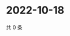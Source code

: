 # 2022-10-18

共 0 条

<!-- BEGIN WEIBO -->
<!-- 最后更新时间 Tue Oct 18 2022 23:26:41 GMT+0800 (China Standard Time) -->

<!-- END WEIBO -->
